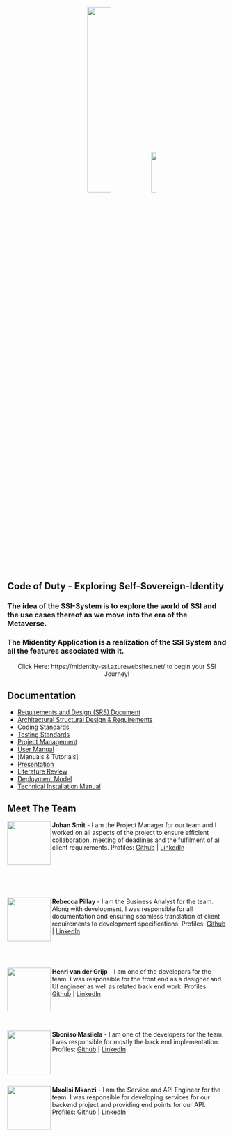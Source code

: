 <p align="center">
  <img width="33%" src="https://user-images.githubusercontent.com/100567494/185946387-11cdb7a8-7092-43c0-b417-9849a673a2d9.png">
  <img width="15.3%" src="https://user-images.githubusercontent.com/100567494/196953518-43cd2a7b-7132-4158-b139-0cddb15f0037.jpg">

</p>


## Code of Duty  - Exploring Self-Sovereign-Identity

### The idea of the SSI-System is to explore the world of SSI and the use cases thereof as we move into the era of the Metaverse.
### The Midentity Application is a realization of the SSI System and all the features associated with it. 
<p align="center"> 
Click Here: https://midentity-ssi.azurewebsites.net/ to begin your SSI Journey! 
</p>

## Documentation

* [Requirements and Design (SRS) Document](https://github.com/COS301-SE-2022/Exploring-Self-Sovereign-Identity/files/9679726/SRS.Document.-.Code.of.Duty.SSI.pdf)
* [Architectural Structural Design & Requirements](https://github.com/COS301-SE-2022/Exploring-Self-Sovereign-Identity/files/9679377/Architectural.Structural.Design.Requirements.-.Code.of.Duty.SSI.pdf)
* [Coding Standards](https://github.com/COS301-SE-2022/Exploring-Self-Sovereign-Identity/files/9682490/Coding.Standards.-.Code.of.Duty.SSI.pdf)
* [Testing Standards](https://github.com/COS301-SE-2022/Exploring-Self-Sovereign-Identity/files/9691925/Testing.Standards.-.Final.pdf)
* [Project Management](https://github.com/COS301-SE-2022/Exploring-Self-Sovereign-Identity/projects?type=classic)
* [User Manual](https://github.com/COS301-SE-2022/Exploring-Self-Sovereign-Identity/files/9679687/User.Manual.pdf)
* [Manuals & Tutorials]
* [Presentation](https://prezi.com/view/a1dArCT5gz3hsoiQaJXv/)
* [Literature Review](https://github.com/COS301-SE-2022/Exploring-Self-Sovereign-Identity/files/9453546/Literature.Review.-.Code.of.Duty.Exploring.SSI.pdf)
* [Deployment Model](https://github.com/COS301-SE-2022/Exploring-Self-Sovereign-Identity/files/9679472/Deployment.Model.-.Code.of.Duty.SSI.pdf)
* [Technical Installation Manual](https://github.com/COS301-SE-2022/Exploring-Self-Sovereign-Identity/files/9679696/Technical.Installation.Manual.pdf)


## Meet The Team 

<img align="left" width="100" src="https://user-images.githubusercontent.com/100567494/197061318-b241d1d2-3c2d-4357-bb28-45694f8e8369.jpg">
  
<b>Johan Smit</b> - I am the Project Manager for our team and I worked on all aspects of the project to ensure efficient collaboration, meeting of deadlines and the fulfilment of all client requirements. Profiles: [Github](https://github.com/JohanCSmit) | [LinkedIn](https://www.linkedin.com/in/johan-smit-2aa294157) 
<p>&nbsp;</p>
<p>&nbsp;</p>
<p>&nbsp;</p>
<img align="left" width="100" src="https://user-images.githubusercontent.com/100567494/197062205-40d2c30c-6f55-457b-9148-8058380e8f5b.jpg">

<b>Rebecca Pillay</b> - I am the Business Analyst for the team. Along with development, I was responsible for all documentation and ensuring seamless translation of client requirements to development specifications. Profiles: [Github](https://github.com/RebeccaPillay) | [LinkedIn](https://www.linkedin.com/in/rebecca-p-48b236118) 
<p>&nbsp;</p>
<p>&nbsp;</p>

<img align="left" width="100" src="https://user-images.githubusercontent.com/100567494/197062487-9f177613-91ab-48a0-9b69-baa4d036573c.jpg">

<b>Henri van der Grijp</b> - I am one of the developers for the team. I was responsible for the front end as a designer and UI engineer as well as related back end work. Profiles: [Github](https://github.com/H-e-n-r-i) | [LinkedIn](https://www.linkedin.com/in/henri-van-der-grijp-31a70123a/)
<p>&nbsp;</p>
<p>&nbsp;</p>

<img align="left" width="100" src="https://user-images.githubusercontent.com/100567494/197062655-9f49bbce-8393-4f93-aa3a-b89d0751c3c8.jpg">

<b>Sboniso Masilela</b> - I am one of the developers for the team. I was responsible for mostly the back end implementation. Profiles: [Github](https://github.com/10416260) | [LinkedIn](https://www.linkedin.com/in/sboniso-masilela-b0a5a335/)
<p>&nbsp;</p>
<p>&nbsp;</p>

<img align="left" width="100" src="https://user-images.githubusercontent.com/100567494/197062767-4b26490f-2686-44a2-92f9-8fd23c36f31c.jpg">


<b>Mxolisi Mkanzi</b> - I am the Service and API Engineer for the team. I was responsible for developing services for our backend project and providing end points for our API. Profiles: [Github](https://github.com/MxolisiMkanzi) | [LinkedIn](https://www.linkedin.com/in/mxolisi-mkanzi-1a40bb168)
<p>&nbsp;</p>
<p>&nbsp;</p>
<p>&nbsp;</p>





